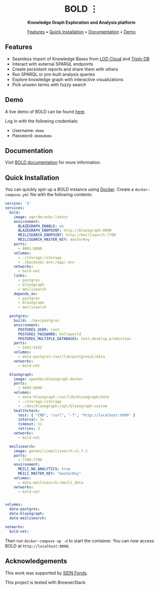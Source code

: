 <!-- markdownlint-disable -->
<div id="top"></div>
<div align="center">
    <h1>BOLD ⋮</h1>
    <p>
        <b>Knowledge Graph Exploration and Analysis platform</b>
    </p>
</div>
<p align="center">
  <a href="#features">Features</a> •
  <a href="#quick-installation">Quick Installation</a> •
  <a href="https://egordm.github.io/BOLD/">Documentation</a> •
  <a href="#demo">Demo</a>
</p>
<!-- markdownlint-enable -->

## Features
* Seamless import of Knowledge Bases from [LOD Cloud](https://lod-cloud.net/) and [Triply DB](https://triplydb.com/)
* Interact with external SPARQL endpoints
* Create persistent reports and share them with others
* Run SPARQL or pre-built analysis queries
* Explore knowledge graph with interactive visualizations
* Pick unseen terms with fuzzy search

## Demo
A live demo of BOLD can be found [here](https://bold-demo.ml/).

Log in with the following credentials:
* Username: `demo`
* Password: `demodemo`

## Documentation
Visit [BOLD documentation](https://egordm.github.io/BOLD/) for more information.

## Quick Installation
You can quickly spin up a BOLD instance using [Docker](https://www.docker.com/).
Create a `docker-compose.yml` file with the following contents:
```yaml
version: '3'
services:
  bold:
    image: egordm/ankc:latest
    environment:
      BLAZEGRAPH_ENABLE: on
      BLAZEGRAPH_ENDPOINT: http://blazegraph:9999
      MEILISEARCH_ENDPOINT: http://meilisearch:7700
      MEILISEARCH_MASTER_KEY: masterKey
    ports:
      - 8001:8000
    volumes:
      - ./storage:/storage
      - ./backend/.env:/app/.env
    networks:
      - bold-net
    links:
      - postgres
      - blazegraph
      - meilisearch
    depends_on:
      - postgres
      - blazegraph
      - meilisearch

  postgres:
    build: ./dev/postgres
    environment:
      POSTGRES_USER: root
      POSTGRES_PASSWORD: helloworld
      POSTGRES_MULTIPLE_DATABASES: test,develop,production
    ports:
      - 5432:5432
    volumes:
      - data-postgres:/var/lib/postgresql/data
    networks:
      - bold-net

  blazegraph:
    image: openkbs/blazegraph-docker
    ports:
      - 9999:9999
    volumes:
      - data-blazegraph:/var/lib/blazegraph/data
      - ./storage:/storage
      - ./dev/blazegraph:/opt/blazegraph-custom
    healthcheck:
      test: [ "CMD", "curl", "-f", "http://localhost:9999" ]
      interval: 3s
      timeout: 5s
      retries: 3
    networks:
      - bold-net

  meilisearch:
    image: getmeili/meilisearch:v1.7.2
    ports:
      - 7700:7700
    environment:
      MEILI_NO_ANALYTICS: true
      MEILI_MASTER_KEY: "masterKey"
    volumes:
      - data-meilisearch:/meili_data
    networks:
      - bold-net


volumes:
  data-postgres:
  data-blazegraph:
  data-meilisearch:

networks:
  bold-net:
```
Then run `docker-compose up -d` to start the container. You can now access BOLD at `http://localhost:8000`.

## Acknowledgements

This work was supported by [SIDN Fonds](https://www.sidnfonds.nl/).

This project is tested with BrowserStack

